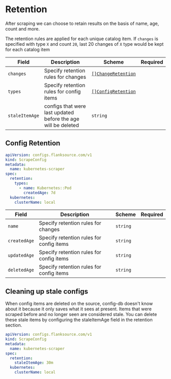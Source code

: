# Retention

After scraping we can choose to retain results on the basis of name, age, count and more.

The retention rules are applied for each unique catalog item. If `changes` is specified with type `X` and count `20`, last 20 changes of `X` type would be kept for each catalog item

| Field          | Description                                                   | Scheme                                      | Required |
| -------------- | ------------------------------------------------------------- | ------------------------------------------- | -------- |
| `changes`      | Specify retention rules for changes                           | [`[]ChangeRetention`](./changes/#retention) |          |
| `types`        | Specify retention rules for config items                      | [`[]ConfigRetention`](#config-retention)    |          |
| `staleItemAge` | configs that were last updated before the age will be deleted | `string`                                    |          |

## Config Retention

```yaml title="kubernetes-scraper.yaml"
apiVersion: configs.flanksource.com/v1
kind: ScrapeConfig
metadata:
  name: kubernetes-scraper
spec:
  retention:
    types:
      - name: Kubernetes::Pod
        createdAge: 7d
  kubernetes:
    clusterName: local
```

| Field        | Description                              | Scheme   | Required |
| ------------ | ---------------------------------------- | -------- | -------- |
| `name`       | Specify retention rules for changes      | `string` |          |
| `createdAge` | Specify retention rules for config items | `string` |          |
| `updatedAge` | Specify retention rules for config items | `string` |          |
| `deletedAge` | Specify retention rules for config items | `string` |          |

## Cleaning up stale configs

When config items are deleted on the source, config-db doesn't know about it because it only saves what it sees at present.
Items that were scraped before and no longer seen are considered stale.
You can delete these stale items by configuring the staleItemAge field in the retention section.

```yaml title="kubernetes-scraper.yaml"
apiVersion: configs.flanksource.com/v1
kind: ScrapeConfig
metadata:
  name: kubernetes-scraper
spec:
  retention:
    staleItemAge: 30m
  kubernetes:
    clusterName: local
```
